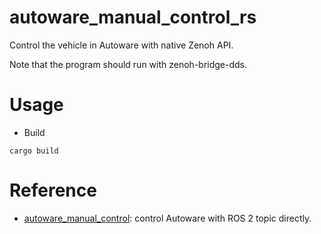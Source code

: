 # autoware_manual_control_rs

Control the vehicle in Autoware with native Zenoh API.

Note that the program should run with zenoh-bridge-dds.

# Usage

* Build

```shell
cargo build
```

# Reference

* [autoware_manual_control](https://github.com/evshary/autoware_manual_control): control Autoware with ROS 2 topic directly.
